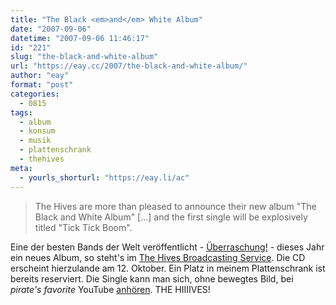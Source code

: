 ```yaml
---
title: "The Black <em>and</em> White Album"
date: "2007-09-06"
datetime: "2007-09-06 11:46:17"
id: "221"
slug: "the-black-and-white-album"
url: "https://eay.cc/2007/the-black-and-white-album/"
author: "eay"
format: "post"
categories:
  - 0815
tags:
  - album
  - konsum
  - musik
  - plattenschrank
  - thehives
meta:
  - yourls_shorturl: "https://eay.li/ac"
---
```


> The Hives are more than pleased to announce their new album "The Black and White Album" \[...\] and the first single will be explosively titled "Tick Tick Boom".

Eine der besten Bands der Welt veröffentlicht - [Überraschung!](//eay.cc/2007/neue-platten-braucht-der-schrank/) - dieses Jahr ein neues Album, so steht's im [The Hives Broadcasting Service](http://www.thehivesbroadcastingservice.com/). Die CD erscheint hierzulande am 12. Oktober. Ein Platz in meinem Plattenschrank ist bereits reserviert. Die Single kann man sich, ohne bewegtes Bild, bei _pirate's favorite_ YouTube [anhören](http://www.youtube.com/watch?v=ZrH9_AfA2-I). THE HIIIIVES!
